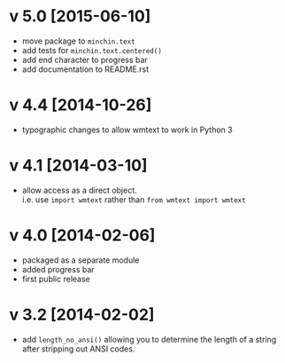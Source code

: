 v 5.0 [2015-06-10]
==================
 - move package to `minchin.text`
 - add tests for `minchin.text.centered()`
 - add end character to progress bar
 - add documentation to README.rst

v 4.4 [2014-10-26]
==================
 - typographic changes to allow wmtext to work in Python 3

v 4.1 [2014-03-10]
==================
 - allow access as a direct object.   
     i.e. use `import wmtext` rather than `from wmtext import wmtext`

v 4.0 [2014-02-06]
==================
 - packaged as a separate module
 - added progress bar
 - first public release
 
v 3.2 [2014-02-02]
==================
 - add `length_no_ansi()` allowing you to determine the length of a string
     after stripping out ANSI codes.